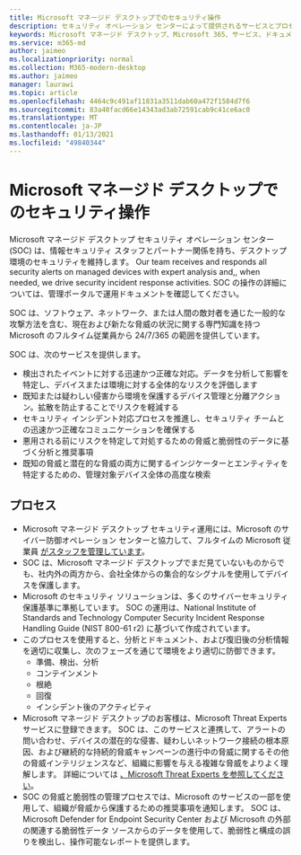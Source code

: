 ```yaml
---
title: Microsoft マネージド デスクトップでのセキュリティ操作
description: セキュリティ オペレーション センターによって提供されるサービスとプロセス
keywords: Microsoft マネージド デスクトップ、Microsoft 365、サービス、ドキュメント
ms.service: m365-md
author: jaimeo
ms.localizationpriority: normal
ms.collection: M365-modern-desktop
ms.author: jaimeo
manager: laurawi
ms.topic: article
ms.openlocfilehash: 4464c9c491af11831a3511dab60a472f1584d7f6
ms.sourcegitcommit: 83a40facd66e14343ad3ab72591cab9c41ce6ac0
ms.translationtype: MT
ms.contentlocale: ja-JP
ms.lasthandoff: 01/13/2021
ms.locfileid: "49840344"
---
```

# <a name="security-operations-in-microsoft-managed-desktop"></a>Microsoft マネージド デスクトップでのセキュリティ操作

Microsoft マネージド デスクトップ セキュリティ オペレーション センター (SOC) は、情報セキュリティ スタッフとパートナー関係を持ち、デスクトップ環境のセキュリティを維持します。 Our team receives and responds all security alerts on managed devices with expert analysis and,, when needed, we drive security incident response activities. SOC の操作の詳細については、管理ポータルで運用ドキュメントを確認してください。

SOC は、ソフトウェア、ネットワーク、または人間の敵対者を通じた一般的な攻撃方法を含む、現在および新たな脅威の状況に関する専門知識を持つ Microsoft のフルタイム従業員から 24/7/365 の範囲を提供しています。

SOC は、次のサービスを提供します。
- 検出されたイベントに対する迅速かつ正確な対応。データを分析して影響を特定し、デバイスまたは環境に対する全体的なリスクを評価します
- 既知または疑わしい侵害から環境を保護するデバイス管理と分離アクション。拡散を防止することでリスクを軽減する
- セキュリティ インシデント対応プロセスを推進し、セキュリティ チームとの迅速かつ正確なコミュニケーションを確保する
- 悪用される前にリスクを特定して対処するための脅威と脆弱性のデータに基づく分析と推奨事項
- 既知の脅威と潜在的な脅威の両方に関するインジケーターとエンティティを特定するための、管理対象デバイス全体の高度な検索

## <a name="processes"></a>プロセス

- Microsoft マネージド デスクトップ セキュリティ運用には、Microsoft のサイバー防御オペレーション センターと協力して、フルタイムの Microsoft 従業員 [がスタッフを管理しています](https://www.microsoft.com/msrc/cdoc)。 
- SOC は、Microsoft マネージド デスクトップでまだ見ていないものからでも、社内外の両方から、会社全体からの集合的なシグナルを使用してデバイスを保護します。
- Microsoft のセキュリティ ソリューションは、多くのサイバーセキュリティ保護基準に準拠しています。 SOC の運用は、National Institute of Standards and Technology Computer Security Incident Response Handling Guide (NIST 800-61 r2) に基づいて作成されています。
- このプロセスを使用すると、分析とドキュメント、および復旧後の分析情報を適切に収集し、次のフェーズを通じて環境をより適切に防御できます。
    - 準備、検出、分析
    - コンテインメント
    - 根絶
    - 回復
    - インシデント後のアクティビティ
- Microsoft マネージド デスクトップのお客様は、Microsoft Threat Experts サービスに登録できます。 SOC は、このサービスと連携して、アラートの問い合わせ、デバイスの潜在的な侵害、疑わしいネットワーク接続の根本原因、および継続的な持続的脅威キャンペーンの進行中の脅威に関するその他の脅威インテリジェンスなど、組織に影響を与える複雑な脅威をよりよく理解します。 詳細については [、Microsoft Threat Experts を参照してください](https://docs.microsoft.com/windows/security/threat-protection/microsoft-defender-atp/microsoft-threat-experts)。
- SOC の脅威と脆弱性の管理プロセスでは、Microsoft のサービスの一部を使用して、組織が脅威から保護するための推奨事項を通知します。 SOC は、Microsoft Defender for Endpoint Security Center および Microsoft の外部の関連する脆弱性データ ソースからのデータを使用して、脆弱性と構成の誤りを検出し、操作可能なレポートを提供します。
